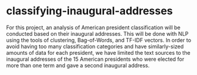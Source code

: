 # classifying-inaugural-addresses
For this project, an analysis of American president classification will be conducted based on their inaugural addresses. This will be done with NLP using the tools of clustering, Bag-of-Words, and TF-IDF vectors. In order to avoid having too many classification categories and have similarly-sized amounts of data for each president, we have limited the text sources to the inaugural addresses of the 15 American presidents who were elected for more than one term and gave a second inaugural address.
